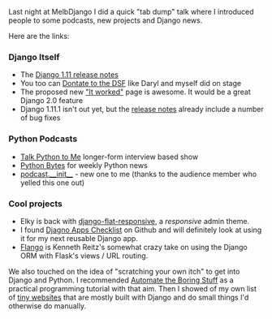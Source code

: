 <!-- slug: 2017/04/20/32 -->
<!-- published: 2017-04-20T23:07:09.225Z -->

Last night at MelbDjango I did a quick "tab dump" talk where I introduced people to some podcasts, new projects and Django news.

Here are the links:

### Django Itself

- The [Django 1.11 release notes](https://docs.djangoproject.com/en/1.11/)
- You too can [Dontate to the DSF](https://www.djangoproject.com/fundraising/) like Daryl and myself did on stage
- The proposed new ["It worked"](https://chadwhitman.github.io/congrats/django/) page is awesome. It would be a great Django 2.0 feature
- Django 1.11.1 isn't out yet, but the [release notes](https://docs.djangoproject.com/en/1.11/releases/1.11.1/) already include a number of bug fixes


### Python Podcasts

- [Talk Python to Me](https://talkpython.fm/) longer-form interview based show
- [Python Bytes](https://pythonbytes.fm/) for weekly Python news
- [podcast.\_\_init\_\_](https://www.podcastinit.com/) - new one to me (thanks to the audience member who yelled this one out)


### Cool projects

- Elky is back with [django-flat-responsive](https://github.com/elky/django-flat-responsive), a _responsive_ admin theme.
- I found [Djagno Apps Checklist](http://djangoappschecklist.com/) on Github and will definitely look at using it for my next reusable Django app.
- [Flango](https://github.com/kennethreitz/flango) is Kenneth Reitz's somewhat crazy take on using the Django ORM with Flask's views / URL routing.


We also touched on the idea of "scratching your own itch" to get into Django and Python.
I recommended [Automate the Boring Stuff](https://automatetheboringstuff.com/) as a practical programming tutorial with that aim.
Then I showed of my own list of [tiny websites](https://brntn.me/tiny-websites/) that are mostly built with Django and do small things I'd otherwise do manually.